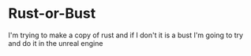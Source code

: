 # Rust-or-Bust
I'm trying to make a copy of rust and if I don't it is a bust
I'm going to try and do it in the unreal engine
